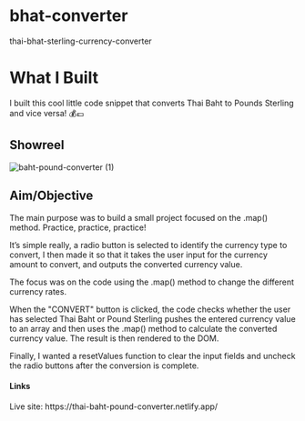 # bhat-converter
 thai-bhat-sterling-currency-converter
<h1>What I Built</h1>
I built this cool little code snippet that converts Thai Baht to Pounds Sterling and vice versa! 💰💷

<h2>Showreel</h2>

![baht-pound-converter (1)](https://user-images.githubusercontent.com/80925002/236985201-aa5c12e0-fff3-41f8-8841-fba0eb920cc5.gif)

<h2>Aim/Objective</h2>
The main purpose was to build a small project focused on the .map() method. Practice, practice, practice!

It’s simple really, a radio button is selected to identify the currency type to convert, I then made it so that it takes the user input for the currency amount to convert, and outputs the converted currency value.

The focus was on the code using the .map() method to change the different currency rates.

When the "CONVERT" button is clicked, the code checks whether the user has selected Thai Baht or Pound Sterling pushes the entered currency value to an array and then uses the .map() method to calculate the converted currency value. The result is then rendered to the DOM.

Finally, I wanted a resetValues function to clear the input fields and uncheck the radio buttons after the conversion is complete.

<h4>Links</h4>
Live site: https://thai-baht-pound-converter.netlify.app/

